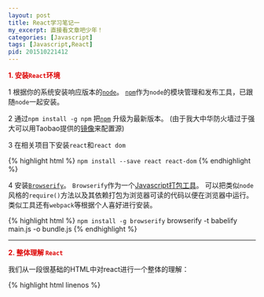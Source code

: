 ```yaml
---
layout: post
title: React学习笔记一
my_excerpt: 直接看文章吧少年！
categories: [Javascript]
tags: [Javascript,React]
pid: 201510221412
---
```


**<span style="color:#dd0000">1. 安装`React`环境</span>**

1 根据你的系统安装响应版本的[`node`](https://nodejs.org/en/)。
[`npm`](http://www.cnblogs.com/fsjohnhuang/p/4178019.html)作为`node`的模块管理和发布工具，已跟随`node`一起安装。

2 通过`npm install -g npm` 把[`npm`](https://docs.npmjs.com/getting-started/installing-node) 升级为最新版本。
(由于我大中华防火墙过于强大可以用Taobao提供的[镜像](http://npm.taobao.org/)来配置源)

3 在相关项目下安装`react`和`react dom`

{% highlight html %}
`npm install --save react react-dom`
{% endhighlight %}

4 安装[`Browserify`](http://browserify.org/#install)。
`Browserify`作为一个[Javascript打包工具](http://www.ruanyifeng.com/blog/2014/09/package-management.html)。
可以把类似`node`风格的`require()`方法以及其依赖打包为浏览器可读的代码以便在浏览器中运行。 
类似工具还有`webpack`等根据个人喜好进行安装。

{% highlight html %}
`npm install -g browserify`
browserify -t babelify main.js -o bundle.js
{% endhighlight %}

---

**<span style="color:#dd0000">2. 整体理解 `React`</span>**

我们从一段很基础的HTML中对react进行一个整体的理解：

{% highlight html linenos %}
<!DOCTYPE html>
<html>
<head>
	<script src="../build/react.js"></script>
	<script src="../build/react-dom.js"></script>
	<script src="../build/browser.min.js"></script>
</head>
<body>
	<script type="text/babel">
		var Hello = React.createClass({
			getInitialState: function () {
				return {
					opacity: 1.0
				};
			},
			getDefaultProps : function () {
				return {
					name: 'hello'
				};
			},
			propTypes: {
				name: React.PropTypes.string.isRequired,
			},
			componentDidMount: function () {
				this.timer = setInterval(function () {
					var opacity = this.state.opacity;
					opacity -= .05;
					if (opacity < 0.1) {
						opacity = 1.0;
					}
					this.setState({
						opacity: opacity
					});
				}.bind(this), 100);
			},

			render: function () {
				return (
					<div style={{opacity: this.state.opacity}}>
						Hello {this.props.name}
					</div>
					);
			}
		});

		ReactDOM.render(
			<Hello name="world"/>,
			document.body
			);
	</script>
</body>
</html>
{% endhighlight %}

a. 代码最开始加载三个库，`react`是React的核心库，`react-dom`提供与DOM相关的功能，`browser`将`jsx`语法转化为javascript语法，这一步往往在服务器上完成。

b. `ReactDOM.render()`方法是react最基本的方法，将模板转为HTML语言，并插入指定DOM节点。

c. `JSX语法(Javascript XML)`，让HTML，javascript可以混写，遇到HTML标签`<开头`就用HTML解析，遇到`{`开头就用Javascript规则解析，遇到`{{`开头就解析为CSS。JSX有严格的标准。

d. `React.createClass()`用于生成组件类，以上例子中变量`Hello`就是我们生成的组件类，模板插入`<Hello />`，就会自动生成一个Hello的实例。组件类通过render来输出组件。

e. 在生成组件类时，可以通过**<span style="color:#b00">this.props</span>**定义组件属性。比如render上的`name="world"`就是我们的属性。在组件中可以通过`this.props.name`来读取！不过值得注意的是要避开javascript的保留字如class，for等。

f. 为了保证组件属性`props`的正确性，我们需要一种验证机制验证参数是否符合要求。可以通过`PropTypes`来验证。同样我们可以通过`getDefaultProps`来设置组件属性的默认值。

g. 组件免不了要和用户互动，一开始有一个初始值，互动就会导致状态发生变化。从而触发重新渲染UI。比如上例中，我们定义了`this.state.opacity`。并定义了一个定时机制每100ms就改变状态。`this.setState`方法就修改状态值。每次修改之后，就会`自动调用render`去重新渲染组件。由于 this.props 和 this.state 都用于描述组件的特性，可能会产生混淆。一个简单的区分方法是，this.props 表示那些一旦定义，就不再改变的特性，而 this.state 是会随着用户互动而产生变化的特性。

y. 组件是有生命周期的。分为三个状态`Mounting 已插入真实 DOM`,`Updating正在被重新渲染`,`unMounting已移出真实 DOM`
`React` 为每个状态都提供了两种处理函数，`will` 函数在进入状态之前调用，`did` 函数在进入状态之后调用，三种状态共计五种处理函数。
`componentWillMount()`
`componentDidMount()`
`componentWillUpdate(object nextProps, object nextState)`
`componentDidUpdate(object prevProps, object prevState)`
`componentWillUnmount()`

[React 入门](http://www.ruanyifeng.com/blog/2015/03/react.html);

